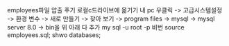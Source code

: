 employees파일 압출 푸기
로컬c드라이브에 옮기기 
내 pc 우클릭 -> 고급시스템설정 -> 환경 변수 -> 새로 만들기 -> 찾아 보기 -> program files -> mysql -> mysql server 8.0 -> bin을 위 아래 다 추가
my sql -u root -p
비번
source employees.sql;
shwo databases;
